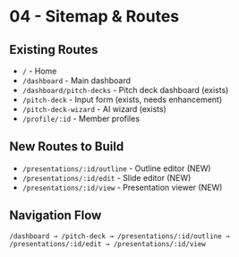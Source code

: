 # 04 - Sitemap & Routes

## Existing Routes
- `/` - Home
- `/dashboard` - Main dashboard
- `/dashboard/pitch-decks` - Pitch deck dashboard (exists)
- `/pitch-deck` - Input form (exists, needs enhancement)
- `/pitch-deck-wizard` - AI wizard (exists)
- `/profile/:id` - Member profiles

## New Routes to Build
- `/presentations/:id/outline` - Outline editor (NEW)
- `/presentations/:id/edit` - Slide editor (NEW)
- `/presentations/:id/view` - Presentation viewer (NEW)

## Navigation Flow
```
/dashboard → /pitch-deck → /presentations/:id/outline → /presentations/:id/edit → /presentations/:id/view
```
